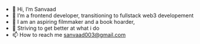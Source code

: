 - 👋 Hi, I’m Sanvaad
- 👀 I’m a frontend developer, transitioning to fullstack web3 developement
- 🌱 I am an aspiring filmmaker and a book hoarder,
- 💞️ Striving to get better at what i do 
- 📫 How to reach me sanvaad003@gmail.com

<!---
Sanvaad/Sanvaad is a ✨ special ✨ repository because its `README.md` (this file) appears on your GitHub profile.
You can click the Preview link to take a look at your changes.
--->

